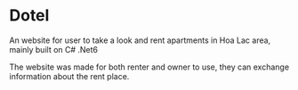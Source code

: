# Dotel

An website for user to take a look and rent apartments in Hoa Lac area, mainly built on C# .Net6

The website was made for both renter and owner to use, they can exchange information about the rent place. 
